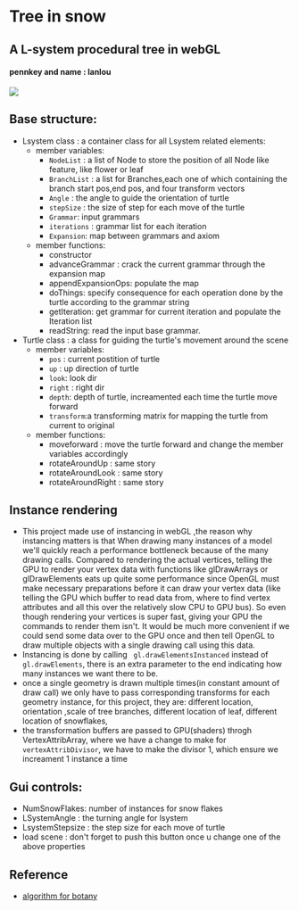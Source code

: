 # Tree in snow
## A L-system procedural tree in webGL 
#### pennkey and name : lanlou
![](tree.gif)


## Base structure:
- Lsystem class : a container class for all Lsystem related elements:
  - member variables:
    - ```NodeList``` : a list of Node to store the position of all Node like feature, like flower or leaf
    - ```BranchList``` : a list for Branches,each one of which containing the branch start pos,end pos, and four transform vectors
    - ```Angle``` : the angle to guide the orientation of turtle
    - ```stepSize``` : the size of step for each move of the turtle
    - ```Grammar```: input grammars
    - ```iterations``` : grammar list for each iteration
    - ```Expansion```: map between grammars and axiom
  - member functions:
    - constructor
    - advanceGrammar : crack the current grammar through the expansion map
    - appendExpansionOps: populate the map
    - doThings: specify consequence for each operation done by the turtle according to the grammar string
    - getIteration: get grammar for current iteration and populate the Iteration list
    - readString: read the input base grammar.
- Turtle class : a class for guiding the turtle's movement around the scene
  - member variables:
    - ```pos``` : current postition of turtle
    - ```up``` : up direction of turtle
    - ```look```: look dir
    - ```right``` : right dir
    - ```depth```: depth of turtle, increamented each time the turtle move forward
    - ```transform```:a transforming matrix for mapping the turtle from current to original
  - member functions:
    - moveforward : move the turtle forward and change the member variables accordingly
    - rotateAroundUp : same story
    - rotateAroundLook : same story
    - rotateAroundRight : same story


## Instance rendering

- This project made use of instancing in webGL ,the reason why instancing matters is that When drawing many instances of a model we'll quickly reach a performance bottleneck because of the many drawing calls. Compared to rendering the actual vertices, telling the GPU to render your vertex data with functions like glDrawArrays or glDrawElements eats up quite some performance since OpenGL must make necessary preparations before it can draw your vertex data (like telling the GPU which buffer to read data from, where to find vertex attributes and all this over the relatively slow CPU to GPU bus). So even though rendering your vertices is super fast, giving your GPU the commands to render them isn't. It would be much more convenient if we could send some data over to the GPU once and then tell OpenGL to draw multiple objects with a single drawing call using this data.
- Instancing is done by calling ``` gl.drawElementsInstanced``` instead of   ```gl.drawElements```, there is an extra parameter to the end indicating how many instances we want there to be.
- once a single geometry is drawn multiple times(in constant amount of draw call) we only have to pass corresponding transforms for each geometry instance, for this project, they are: different location, orientation ,scale of tree branches, different location of leaf, different location of snowflakes,
- the transformation buffers are passed to GPU(shaders) throgh VertexAttribArray, where we have a change to make for ```vertexAttribDivisor```, we have to make the divisor 1, which ensure we increament 1 instance a time
    
    
## Gui controls:
- NumSnowFlakes: number of instances for snow flakes
- LSystemAngle : the turning angle for lsystem
- LsystemStepsize : the step size for each move of turtle
- load scene : don't forget to push this button once u change one of the above properties
    
## Reference
- [algorithm for botany](http://algorithmicbotany.org/papers/#abop)
